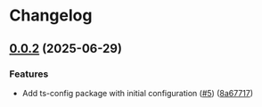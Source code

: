 # Changelog

## [0.0.2](https://github.com/nadlejs/config/compare/ts-config/v0.0.1...ts-config/v0.0.2) (2025-06-29)


### Features

* Add ts-config package with initial configuration ([#5](https://github.com/nadlejs/config/issues/5)) ([8a67717](https://github.com/nadlejs/config/commit/8a67717f2c9238b07c5068d081a8a825f375cb3c))
